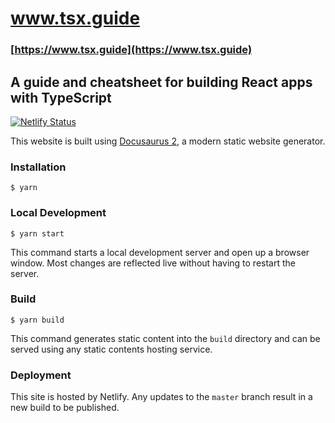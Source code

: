 # www.tsx.guide

### [https://www.tsx.guide](https://www.tsx.guide)

## A guide and cheatsheet for building React apps with TypeScript

[![Netlify Status](https://api.netlify.com/api/v1/badges/6405ed4b-0a96-4cbf-b786-3bc3bc8f0782/deploy-status)](https://app.netlify.com/sites/tsx-guide/deploys)

This website is built using [Docusaurus 2](https://v2.docusaurus.io/), a modern static website generator.

### Installation

```
$ yarn
```

### Local Development

```
$ yarn start
```

This command starts a local development server and open up a browser window. Most changes are reflected live without having to restart the server.

### Build

```
$ yarn build
```

This command generates static content into the `build` directory and can be served using any static contents hosting service.

### Deployment

This site is hosted by Netlify. Any updates to the `master` branch result in a new build to be published.
